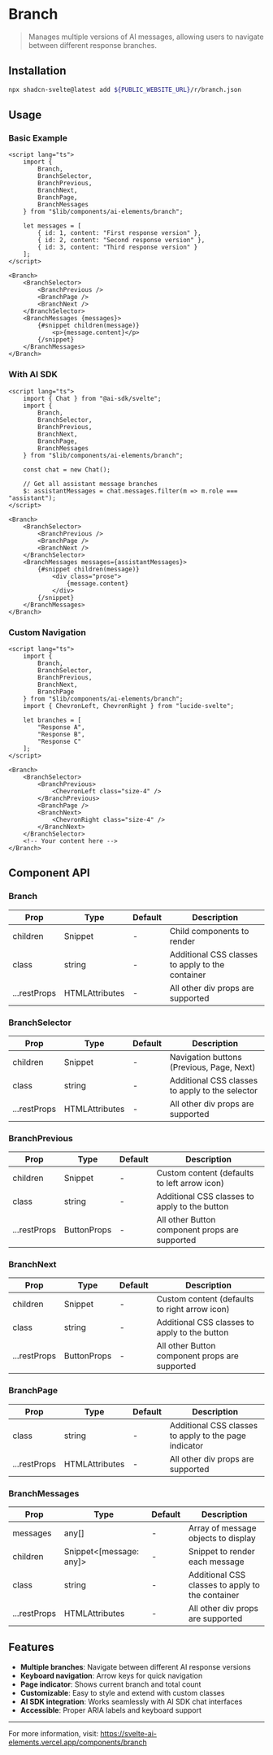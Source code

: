 # Branch

> Manages multiple versions of AI messages, allowing users to navigate between different response branches.

## Installation

```bash
npx shadcn-svelte@latest add ${PUBLIC_WEBSITE_URL}/r/branch.json
```

## Usage

### Basic Example

```svelte
<script lang="ts">
	import {
		Branch,
		BranchSelector,
		BranchPrevious,
		BranchNext,
		BranchPage,
		BranchMessages
	} from "$lib/components/ai-elements/branch";

	let messages = [
		{ id: 1, content: "First response version" },
		{ id: 2, content: "Second response version" },
		{ id: 3, content: "Third response version" }
	];
</script>

<Branch>
	<BranchSelector>
		<BranchPrevious />
		<BranchPage />
		<BranchNext />
	</BranchSelector>
	<BranchMessages {messages}>
		{#snippet children(message)}
			<p>{message.content}</p>
		{/snippet}
	</BranchMessages>
</Branch>
```

### With AI SDK

```svelte
<script lang="ts">
	import { Chat } from "@ai-sdk/svelte";
	import {
		Branch,
		BranchSelector,
		BranchPrevious,
		BranchNext,
		BranchPage,
		BranchMessages
	} from "$lib/components/ai-elements/branch";

	const chat = new Chat();

	// Get all assistant message branches
	$: assistantMessages = chat.messages.filter(m => m.role === "assistant");
</script>

<Branch>
	<BranchSelector>
		<BranchPrevious />
		<BranchPage />
		<BranchNext />
	</BranchSelector>
	<BranchMessages messages={assistantMessages}>
		{#snippet children(message)}
			<div class="prose">
				{message.content}
			</div>
		{/snippet}
	</BranchMessages>
</Branch>
```

### Custom Navigation

```svelte
<script lang="ts">
	import {
		Branch,
		BranchSelector,
		BranchPrevious,
		BranchNext,
		BranchPage
	} from "$lib/components/ai-elements/branch";
	import { ChevronLeft, ChevronRight } from "lucide-svelte";

	let branches = [
		"Response A",
		"Response B",
		"Response C"
	];
</script>

<Branch>
	<BranchSelector>
		<BranchPrevious>
			<ChevronLeft class="size-4" />
		</BranchPrevious>
		<BranchPage />
		<BranchNext>
			<ChevronRight class="size-4" />
		</BranchNext>
	</BranchSelector>
	<!-- Your content here -->
</Branch>
```

## Component API

### Branch

| Prop | Type | Default | Description |
|------|------|---------|-------------|
| children | Snippet | - | Child components to render |
| class | string | - | Additional CSS classes to apply to the container |
| ...restProps | HTMLAttributes<HTMLDivElement> | - | All other div props are supported |

### BranchSelector

| Prop | Type | Default | Description |
|------|------|---------|-------------|
| children | Snippet | - | Navigation buttons (Previous, Page, Next) |
| class | string | - | Additional CSS classes to apply to the selector |
| ...restProps | HTMLAttributes<HTMLDivElement> | - | All other div props are supported |

### BranchPrevious

| Prop | Type | Default | Description |
|------|------|---------|-------------|
| children | Snippet | - | Custom content (defaults to left arrow icon) |
| class | string | - | Additional CSS classes to apply to the button |
| ...restProps | ButtonProps | - | All other Button component props are supported |

### BranchNext

| Prop | Type | Default | Description |
|------|------|---------|-------------|
| children | Snippet | - | Custom content (defaults to right arrow icon) |
| class | string | - | Additional CSS classes to apply to the button |
| ...restProps | ButtonProps | - | All other Button component props are supported |

### BranchPage

| Prop | Type | Default | Description |
|------|------|---------|-------------|
| class | string | - | Additional CSS classes to apply to the page indicator |
| ...restProps | HTMLAttributes<HTMLDivElement> | - | All other div props are supported |

### BranchMessages

| Prop | Type | Default | Description |
|------|------|---------|-------------|
| messages | any[] | - | Array of message objects to display |
| children | Snippet<[message: any]> | - | Snippet to render each message |
| class | string | - | Additional CSS classes to apply to the container |
| ...restProps | HTMLAttributes<HTMLDivElement> | - | All other div props are supported |

## Features

- **Multiple branches**: Navigate between different AI response versions
- **Keyboard navigation**: Arrow keys for quick navigation
- **Page indicator**: Shows current branch and total count
- **Customizable**: Easy to style and extend with custom classes
- **AI SDK integration**: Works seamlessly with AI SDK chat interfaces
- **Accessible**: Proper ARIA labels and keyboard support

---

For more information, visit: https://svelte-ai-elements.vercel.app/components/branch

